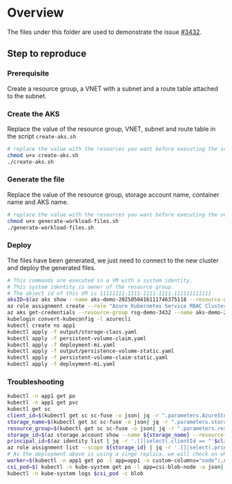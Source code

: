# Overview

The files under this folder are used to demonstrate the issue [#3432](https://github.com/Azure/AKS/issues/3432).

## Step to reproduce

### Prerequisite

Create a resource group, a VNET with a subnet and a route table attached to the subnet.

### Create the AKS

Replace the value of the resource group, VNET, subnet and route table in the script `create-aks.sh`

```bash
# replace the value with the resources you want before executing the script.
chmod u+x create-aks.sh
./create-aks.sh
```

### Generate the file

Replace the value of the resource group, storage account name, container name and AKS name.

```bash
# replace the value with the resources you want before executing the script.
chmod u+x generate-workload-files.sh
./generate-workload-files.sh
```

### Deploy

The files have been generated, we just need to connect to the new cluster and deploy the generated files.

```bash
# This commands are executed in a VM with a system identity.
# This system identity is owner of the resource group.
# The object id of this VM is 11111111-1111-1111-1111-111111111111
aksID=$(az aks show --name aks-demo-2025050416111746375118 --resource-group rsg-demo-3432 --query "id" -o tsv)
az role assignment create --role "Azure Kubernetes Service RBAC Cluster Admin" --scope ${aksID} --assignee-object-id $object_id --query "name" 
az aks get-credentials --resource-group rsg-demo-3432 --name aks-demo-2025050416111746375118 --overwrite-existing
kubelogin convert-kubeconfig -l azurecli
kubectl create ns app1
kubectl apply -f output/storage-class.yaml
kubectl apply -f persistent-volume-claim.yaml
kubectl apply -f deployment-mi.yaml
kubectl apply -f output/persistence-volume-static.yaml
kubectl apply -f persistent-volume-claim-static.yaml
kubectl apply -f deployment-mi.yaml
```

### Troubleshooting

```bash
kubectl -n app1 get po
kubectl -n app1 get pvc
kubectl get sc
client_id=$(kubectl get sc sc-fuse -o json| jq -r ".parameters.AzureStorageIdentityClientID")
storage_name=$(kubectl get sc sc-fuse -o json| jq -r ".parameters.storageAccount")
resource_group=$(kubectl get sc sc-fuse -o json| jq -r ".parameters.resourceGroup")
storage_id=$(az storage account show --name ${storage_name} --resource-group ${resource_group} --query "id" -o tsv)
principal_id=$(az identity list | jq -r '.[]|select(.clientId == "'$client_id'").principalId')
az role assignment list --scope ${storage_id} | jq -r '.[]|select(.principalId == "'$principal_id'").roleDefinitionName'
# As the deployment above is using a singe replica, we will check on which worker node it tries to run
worker=$(kubectl -n app1 get po -l app=app1 -o custom-columns="node":.spec.nodeName --no-headers)
csi_pod=$( kubectl -n kube-system get po -l app=csi-blob-node -o json| jq -r '.items[] | select(.spec.nodeName == "'$worker'").metadata.name')
kubectl -n kube-system logs $csi_pod -c blob
```